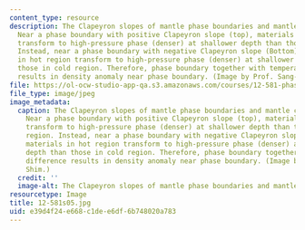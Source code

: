 ```yaml
---
content_type: resource
description: The Clapeyron slopes of mantle phase boundaries and mantle convection.
  Near a phase boundary with positive Clapeyron slope (top), materials in cold region
  transform to high-pressure phase (denser) at shallower depth than those in hot region.
  Instead, near a phase boundary with negative Clapeyron slope (Bottom), materials
  in hot region transform to high-pressure phase (denser) at shallower depth than
  those in cold region. Therefore, phase boundary together with temperature difference
  results in density anomaly near phase boundary. (Image by Prof. Sang-heon Shim.)
file: https://ol-ocw-studio-app-qa.s3.amazonaws.com/courses/12-581-phase-transitions-in-the-earths-interior-spring-2005/e39d4f24e668c1dee6df6b748020a783_12-581s05.jpg
file_type: image/jpeg
image_metadata:
  caption: The Clapeyron slopes of mantle phase boundaries and mantle convection.
    Near a phase boundary with positive Clapeyron slope (top), materials in cold region
    transform to high-pressure phase (denser) at shallower depth than those in hot
    region. Instead, near a phase boundary with negative Clapeyron slope (bottom),
    materials in hot region transform to high-pressure phase (denser) at shallower
    depth than those in cold region. Therefore, phase boundary together with temperature
    difference results in density anomaly near phase boundary. (Image by Prof. Sang-heon
    Shim.)
  credit: ''
  image-alt: The Clapeyron slopes of mantle phase boundaries and mantle convection.
resourcetype: Image
title: 12-581s05.jpg
uid: e39d4f24-e668-c1de-e6df-6b748020a783
---
```

